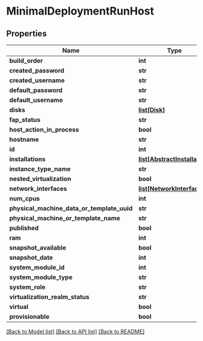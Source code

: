 # MinimalDeploymentRunHost

## Properties
Name | Type | Description | Notes
------------ | ------------- | ------------- | -------------
**build_order** | **int** |  | [optional] 
**created_password** | **str** |  | [optional] 
**created_username** | **str** |  | [optional] 
**default_password** | **str** |  | [optional] 
**default_username** | **str** |  | [optional] 
**disks** | [**list[Disk]**](Disk.md) |  | [optional] 
**fap_status** | **str** |  | [optional] 
**host_action_in_process** | **bool** |  | [optional] 
**hostname** | **str** |  | [optional] 
**id** | **int** |  | [optional] 
**installations** | [**list[AbstractInstallation]**](AbstractInstallation.md) |  | [optional] 
**instance_type_name** | **str** |  | [optional] 
**nested_virtualization** | **bool** |  | [optional] 
**network_interfaces** | [**list[NetworkInterface]**](NetworkInterface.md) |  | [optional] 
**num_cpus** | **int** |  | [optional] 
**physical_machine_data_or_template_uuid** | **str** |  | [optional] 
**physical_machine_or_template_name** | **str** |  | [optional] 
**published** | **bool** |  | [optional] 
**ram** | **int** |  | [optional] 
**snapshot_available** | **bool** |  | [optional] 
**snapshot_date** | **int** |  | [optional] 
**system_module_id** | **int** |  | [optional] 
**system_module_type** | **str** |  | [optional] 
**system_role** | **str** |  | [optional] 
**virtualization_realm_status** | **str** |  | [optional] 
**virtual** | **bool** |  | [optional] 
**provisionable** | **bool** |  | [optional] 

[[Back to Model list]](../README.md#documentation-for-models) [[Back to API list]](../README.md#documentation-for-api-endpoints) [[Back to README]](../README.md)


